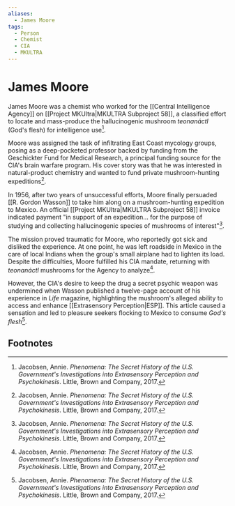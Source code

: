 ```yaml
---
aliases:
  - James Moore
tags:
  - Person
  - Chemist
  - CIA
  - MKULTRA
---
```

# James Moore

James Moore was a chemist who worked for the [[Central Intelligence Agency]] on [[Project MKUltra|MKULTRA Subproject 58]], a classified effort to locate and mass-produce the hallucinogenic mushroom *teonanáctl* (God's flesh) for intelligence use[^1].

Moore was assigned the task of infiltrating East Coast mycology groups, posing as a deep-pocketed professor backed by funding from the Geschickter Fund for Medical Research, a principal funding source for the CIA's brain warfare program. His cover story was that he was interested in natural-product chemistry and wanted to fund private mushroom-hunting expeditions[^1].

In 1956, after two years of unsuccessful efforts, Moore finally persuaded [[R. Gordon Wasson]] to take him along on a mushroom-hunting expedition to Mexico. An official [[Project MKUltra|MKULTRA Subproject 58]] invoice indicated payment "in support of an expedition... for the purpose of studying and collecting hallucinogenic species of mushrooms of interest"[^1].

The mission proved traumatic for Moore, who reportedly got sick and disliked the experience. At one point, he was left roadside in Mexico in the care of local Indians when the group's small airplane had to lighten its load. Despite the difficulties, Moore fulfilled his CIA mandate, returning with *teonanáctl* mushrooms for the Agency to analyze[^1].

However, the CIA's desire to keep the drug a secret psychic weapon was undermined when Wasson published a twelve-page account of his experience in *Life* magazine, highlighting the mushroom's alleged ability to access and enhance [[Extrasensory Perception|ESP]]. This article caused a sensation and led to pleasure seekers flocking to Mexico to consume *God's flesh*[^1].

## Footnotes
[^1]: Jacobsen, Annie. *Phenomena: The Secret History of the U.S. Government's Investigations into Extrasensory Perception and Psychokinesis*. Little, Brown and Company, 2017.
